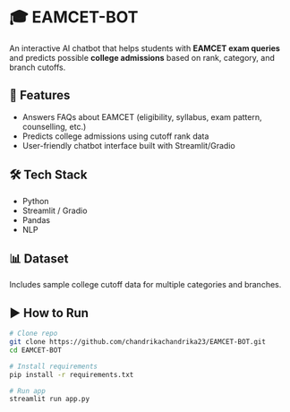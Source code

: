 # 🎓 EAMCET-BOT

An interactive AI chatbot that helps students with **EAMCET exam queries** and predicts possible **college admissions** based on rank, category, and branch cutoffs.

## 🚀 Features
- Answers FAQs about EAMCET (eligibility, syllabus, exam pattern, counselling, etc.)
- Predicts college admissions using cutoff rank data
- User-friendly chatbot interface built with Streamlit/Gradio

## 🛠️ Tech Stack
- Python  
- Streamlit / Gradio  
- Pandas  
- NLP  

## 📊 Dataset
Includes sample college cutoff data for multiple categories and branches.

## ▶️ How to Run
```bash
# Clone repo
git clone https://github.com/chandrikachandrika23/EAMCET-BOT.git
cd EAMCET-BOT

# Install requirements
pip install -r requirements.txt

# Run app
streamlit run app.py
